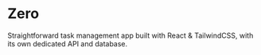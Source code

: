 # Zero

Straightforward task management app built with React & TailwindCSS, with its own dedicated API and database.
